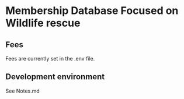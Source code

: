 # Membership Database Focused on Wildlife rescue

## Fees 
Fees are currently set in the .env file. 

## Development environment
See Notes.md
